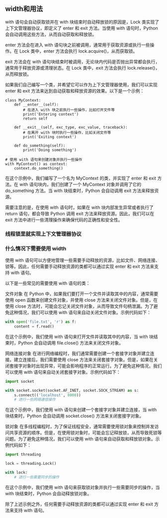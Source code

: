 ## width和用法
with 语句会自动获取锁并在 with 块结束时自动释放锁的原因是，Lock 类实现了上下文管理器协议，即定义了 enter 和 exit 方法。当使用 with 语句时，Python 会自动调用这些方法，从而自动获取和释放锁。

enter 方法会在进入 with 语句块之前被调用，通常用于获取资源或执行一些操作。在 Lock 类中，enter 方法会执行 lock.acquire()，从而获取锁。

exit 方法会在 with 语句块结束时被调用，无论块内代码是否抛出异常都会执行，通常用于释放资源或清理状态。在 Lock 类中，exit 方法会执行 lock.release()，从而释放锁。

如果我们自己编写一个类，并希望它可以作为上下文管理器使用，我们可以实现 enter 和 exit 方法来达到自动获取和释放资源的效果。以下是一个示例：

```PY
class MyContext:
    def __enter__(self):
        # 在进入 with 块之前执行一些操作，比如打开文件等
        print('Entering context')
        return self

    def __exit__(self, exc_type, exc_value, traceback):
        # 在离开 with 块时执行一些操作，比如关闭文件等
        print('Exiting context')
    
    def do_something(self):
        print('Doing something')

# 使用 with 语句来创建对象并执行一些操作
with MyContext() as context:
    context.do_something()
```
在这个示例中，我们编写了一个名为 MyContext 的类，并实现了 enter 和 exit 方法。在 with 语句块内，我们创建了一个 MyContext 对象并调用了它的 do_something 方法。当 with 块结束时，Python 会自动调用 exit 方法来释放资源。

需要注意的是，在使用 with 语句时，如果在 with 块内部发生异常或者执行了 return 语句，都会导致 Python 调用 exit 方法来释放资源。因此，我们可以在 exit 方法中进行一些清理操作来确保代码的正确性和安全性。

### 线程锁里就实现上下文管理器协议


### 什么情况下需要使用 width
使用 with 语句可以方便地管理一些需要手动释放的资源，比如文件、网络连接、锁等。因此，任何需要手动释放资源的类都可以通过实现 enter 和 exit 方法来支持 with 语句。

以下是一些常见的需要使用 with 语句的类：

文件对象
在 Python 中，如果我们要打开一个文件并读取其中的内容，通常需要使用 open 函数来创建文件对象，并使用 close 方法来关闭文件对象。但是，在使用 close 方法时，可能会忘记关闭文件对象，从而导致文件句柄泄漏。为了避免这种情况，我们可以使用 with 语句来自动关闭文件对象。示例代码如下：

```python
with open('file.txt', 'r') as f:
    content = f.read()
```
在这个示例中，我们使用 with 语句来打开文件并读取其中的内容，当 with 块结束时，Python 会自动调用 file.close() 方法来关闭文件对象。

网络连接对象
在进行网络编程时，我们通常需要创建一个套接字对象并建立连接。建立连接后，我们需要使用 close 方法来关闭套接字对象。但是，如果在关闭套接字对象时出现异常，可能会影响程序的正常运行。为了避免这种情况，我们可以使用 with 语句来自动关闭套接字对象。示例代码如下：

```python
import socket

with socket.socket(socket.AF_INET, socket.SOCK_STREAM) as s:
    s.connect(('localhost', 8000))
    # 进行一些网络通信操作
```
在这个示例中，我们使用 with 语句来创建一个套接字对象并建立连接，当 with 块结束时，Python 会自动调用 socket.close() 方法来关闭套接字对象。

锁对象
在多线程编程时，为了保证线程安全，通常需要使用锁对象来控制并发访问共享资源的顺序。但是，在使用锁对象时，可能会忘记释放锁，从而导致死锁等问题。为了避免这种情况，我们可以使用 with 语句来自动获取和释放锁对象。示例代码如下：

```python
import threading

lock = threading.Lock()

with lock:
    # 进行一些需要同步的操作
```
在这个示例中，我们使用 with 语句来获取锁对象并执行一些需要同步的操作，当 with 块结束时，Python 会自动释放锁对象。

除了上述示例之外，任何需要手动释放资源的类都可以通过实现 enter 和 exit 方法来支持 with 语句。